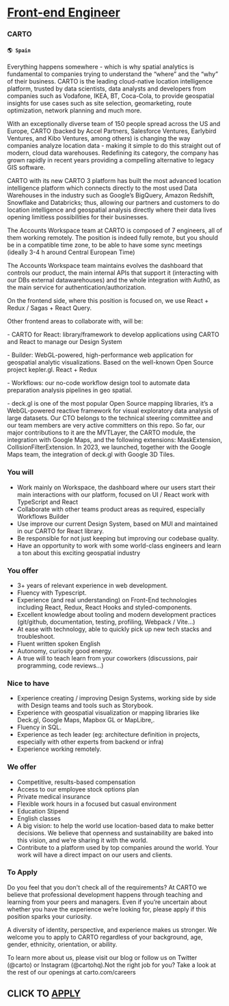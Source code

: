 # [Front-end Engineer](https://www.remotewlb.com/apply/front-end-engineer-57428)  
### CARTO  
#### `🌎 Spain`  

Everything happens somewhere - which is why spatial analytics is fundamental to companies trying to understand the “where” and the “why” of their business. CARTO is the leading cloud-native location intelligence platform, trusted by data scientists, data analysts and developers from companies such as Vodafone, IKEA, BT, Coca-Cola, to provide geospatial insights for use cases such as site selection, geomarketing, route optimization, network planning and much more.

With an exceptionally diverse team of 150 people spread across the US and Europe, CARTO (backed by Accel Partners, Salesforce Ventures, Earlybird Ventures, and Kibo Ventures, among others) is changing the way companies analyze location data - making it simple to do this straight out of modern, cloud data warehouses. Redefining its category, the company has grown rapidly in recent years providing a compelling alternative to legacy GIS software.

CARTO with its new CARTO 3 platform has built the most advanced location intelligence platform which connects directly to the most used Data Warehouses in the industry such as Google’s BigQuery, Amazon Redshift, Snowflake and Databricks; thus, allowing our partners and customers to do location intelligence and geospatial analysis directly where their data lives opening limitless possibilities for their businesses.

The Accounts Workspace team at CARTO is composed of 7 engineers, all of them working remotely. The position is indeed fully remote, but you should be in a compatible time zone, to be able to have some sync meetings (ideally 3-4 h around Central European Time)

The Accounts Workspace team maintains evolves the dashboard that controls our product, the main internal APIs that support it (interacting with our DBs external datawarehouses) and the whole integration with Auth0, as the main service for authentication/authorization.

On the frontend side, where this position is focused on, we use React + Redux / Sagas + React Query.

Other frontend areas to collaborate with, will be:

\- CARTO for React: library/framework to develop applications using CARTO and React to manage our Design System

\- Builder: WebGL-powered, high-performance web application for geospatial analytic visualizations. Based on the well-known Open Source project kepler.gl. React + Redux

\- Workflows: our no-code workflow design tool to automate data preparation analysis pipelines in geo spatial.

\- deck.gl is one of the most popular Open Source mapping libraries, it’s a WebGL-powered reactive framework for visual exploratory data analysis of large datasets. Our CTO belongs to the technical steering committee and our team members are very active committers on this repo. So far, our major contributions to it are the MVTLayer, the CARTO module, the integration with Google Maps, and the following extensions: MaskExtension, CollisionFilterExtension. In 2023, we launched, together with the Google Maps team, the integration of deck.gl with Google 3D Tiles.

### You will

  * Work mainly on Workspace, the dashboard where our users start their main interactions with our platform, focused on UI / React work with TypeScript and React 
  * Collaborate with other teams product areas as required, especially Workflows Builder
  * Use improve our current Design System, based on MUI and maintained in our CARTO for React library.
  * Be responsible for not just keeping but improving our codebase quality.
  * Have an opportunity to work with some world-class engineers and learn a ton about this exciting geospatial industry

### You offer

  * 3+ years of relevant experience in web development. 
  * Fluency with Typescript.
  * Experience (and real understanding) on Front-End technologies including React, Redux, React Hooks and styled-components.
  * Excellent knowledge about tooling and modern development practices (git/github, documentation, testing, profiling, Webpack / Vite...)
  * At ease with technology, able to quickly pick up new tech stacks and troubleshoot.
  * Fluent written spoken English
  * Autonomy, curiosity good energy.
  * A true will to teach learn from your coworkers (discussions, pair programming, code reviews…)

### Nice to have

  * Experience creating / improving Design Systems, working side by side with Design teams and tools such as Storybook.
  * Experience with geospatial visualization or mapping libraries like Deck.gl, Google Maps, Mapbox GL or MapLibre,. 
  * Fluency in SQL.
  * Experience as tech leader (eg: architecture definition in projects, especially with other experts from backend or infra)
  * Experience working remotely.

### We offer

  * Competitive, results-based compensation
  * Access to our employee stock options plan
  * Private medical insurance
  * Flexible work hours in a focused but casual environment
  * Education Stipend
  * English classes
  * A big vision: to help the world use location-based data to make better decisions. We believe that openness and sustainability are baked into this vision, and we’re sharing it with the world.
  * Contribute to a platform used by top companies around the world. Your work will have a direct impact on our users and clients.

### To Apply

Do you feel that you don't check all of the requirements? At CARTO we believe that professional development happens through teaching and learning from your peers and managers. Even if you’re uncertain about whether you have the experience we’re looking for, please apply if this position sparks your curiosity.

A diversity of identity, perspective, and experience makes us stronger. We welcome you to apply to CARTO regardless of your background, age, gender, ethnicity, orientation, or ability.

To learn more about us, please visit our blog or follow us on Twitter (@carto) or Instagram (@cartohq).Not the right job for you? Take a look at the rest of our openings at carto.com/careers

  
## CLICK TO [APPLY](https://www.remotewlb.com/apply/front-end-engineer-57428)

